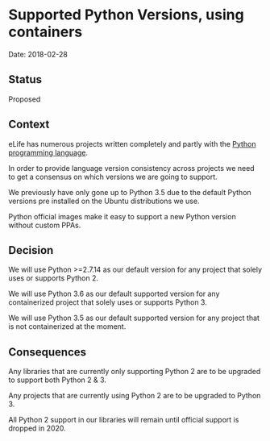 # Supported Python Versions, using containers

Date: 2018-02-28

## Status

Proposed

## Context 

eLife has numerous projects written completely and partly with the [Python programming language](https://www.python.org/).

In order to provide language version consistency across projects we need to get a consensus on which versions we are going to support.

We previously have only gone up to Python 3.5 due to the default Python versions pre installed on the Ubuntu distributions we use.

Python official images make it easy to support a new Python version without custom PPAs.

## Decision

We will use Python >=2.7.14 as our default version for any project that solely uses or supports Python 2.

We will use Python 3.6 as our default supported version for any containerized project that solely uses or supports Python 3.

We will use Python 3.5 as our default supported version for any project that is not containerized at the moment.

## Consequences

Any libraries that are currently only supporting Python 2 are to be upgraded to support both Python 2 & 3.

Any projects that are currently using Python 2 are to be upgraded to Python 3.

All Python 2 support in our libraries will remain until official support is dropped in 2020.

